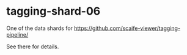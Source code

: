 # tagging-shard-06

One of the data shards for https://github.com/scaife-viewer/tagging-pipeline/

See there for details.
